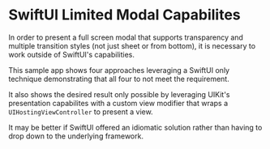 #  SwiftUI Limited Modal Capabilites

In order to present a full screen modal that supports transparency and multiple transition styles (not just sheet or from bottom), 
it is necessary to work outside of SwiftUI's capabilities.

This sample app shows four approaches leveraging a SwiftUI only technique demonstrating that all four to not meet the requirement.

It also shows the desired result only possible by leveraging UIKit's presentation capabilites with a custom view modifier that 
wraps a `UIHostingViewController` to present a view.

It may be better if SwiftUI offered an idiomatic solution rather than having to drop down to the underlying framework.
